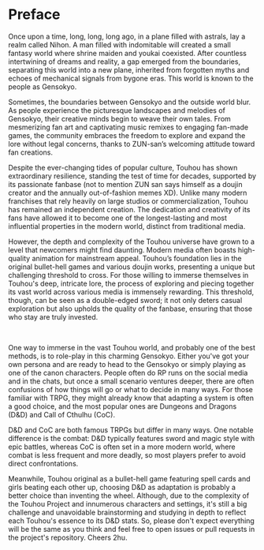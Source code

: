 # Preface
Once upon a time, long, long, long ago, in a plane filled with astrals, lay a realm called Nihon. A man filled with indomitable will created a small fantasy world where shrine maiden and youkai coexisted. After countless intertwining of dreams and reality, a gap emerged from the boundaries, separating this world into a new plane, inherited from forgotten myths and echoes of mechanical signals from bygone eras. This world is known to the people as Gensokyo.


Sometimes, the boundaries between Gensokyo and the outside world blur. As people experience the picturesque landscapes and melodies of Gensokyo, their creative minds begin to weave their own tales. From mesmerizing fan art and captivating music remixes to engaging fan-made games, the community embraces the freedom to explore and expand the lore without legal concerns, thanks to ZUN-san’s welcoming attitude toward fan creations.


Despite the ever-changing tides of popular culture, Touhou has shown extraordinary resilience, standing the test of time for decades, supported by its passionate fanbase (not to mention ZUN san says himself as a doujin creator and the annually out-of-fashion memes XD). Unlike many modern franchises that rely heavily on large studios or commercialization, Touhou has remained an independent creation. The dedication and creativity of its fans have allowed it to become one of the longest-lasting and most influential properties in the modern world, distinct from traditional media.


However, the depth and complexity of the Touhou universe have grown to a level that newcomers might find daunting. Modern media often boasts high-quality animation for mainstream appeal. Touhou’s foundation lies in the original bullet-hell games and various doujin works, presenting a unique but challenging threshold to cross. For those willing to immerse themselves in Touhou's deep, intricate lore, the process of exploring and piecing together its vast world across various media is immensely rewarding. This threshold, though, can be seen as a double-edged sword; it not only deters casual exploration but also upholds the quality of the fanbase, ensuring that those who stay are truly invested.

<br>

One way to immerse in the vast Touhou world, and probably one of the best methods, is to role-play in this charming Gensokyo. Either you've got your own persona and are ready to head to the Gensokyo or simply playing as one of the canon characters. People often do RP runs on the social media and in the chats, but once a small scenario ventures deeper, there are often confusions of how things will go or what to decide in many ways. For those familiar with TRPG, they might already know that adapting a system is often a good choice, and the most popular ones are Dungeons and Dragons (D&D) and Call of Cthulhu (CoC).

D&D and CoC are both famous TRPGs but differ in many ways. One notable difference is the combat: D&D typically features sword and magic style with epic battles, whereas CoC is often set in a more modern world, where combat is less frequent and more deadly, so most players prefer to avoid direct confrontations.

Meanwhile, Touhou original as a bullet-hell game featuring spell cards and girls beating each other up, choosing D&D as adaptation is probably a better choice than inventing the wheel. Although, due to the complexity of the Touhou Project and innumerous characters and settings, it's still a big challenge and unavoidable brainstorming and studying in depth to reflect each Touhou's essence to its D&D stats. So, please don't expect everything will be the same as you think and feel free to open issues or pull requests in the project's repository. Cheers 2hu.
